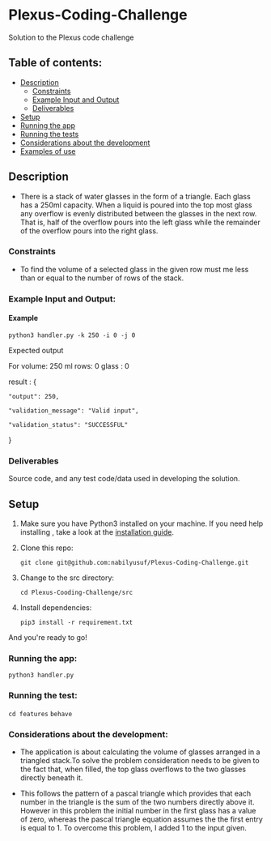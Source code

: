 # Plexus-Coding-Challenge
Solution to the Plexus code challenge

## Table of contents:

* [Description](./README.md#description)
  * [Constraints](./README.md#constraints)
  * [Example Input and Output](./README.md#example-input-and-output)
  * [Deliverables](./README.md#deliverables)
* [Setup](./README.md#setup)
* [Running the app](./README.md#running-the-app)
* [Running the tests](./README.md#running-the-tests)
* [Considerations about the development](./README.md#considerations-about-the-development)
* [Examples of use](./src/features/waterOverFlow.feature)

## Description

* There is a stack of water glasses in the form of a triangle. Each glass has a 250ml capacity. When a liquid is poured into the top most glass any overflow is evenly distributed between the glasses in the next row. That is, half of the overflow pours into the left glass while the remainder of the overflow pours into the right glass.

### Constraints

* To find the volume of a selected glass in the given row must me less than or equal to the number of rows of the stack.

### Example Input and Output:

#### Example

  ```python3 handler.py -k 250 -i 0 -j 0```

Expected output

For volume: 250 ml   rows: 0     glass : 0

result :  {

    "output": 250,

    "validation_message": "Valid input",
    
    "validation_status": "SUCCESSFUL"

}

### Deliverables

Source code, and any test code/data used in developing the solution.

## Setup

1. Make sure you have Python3 installed on your machine. If you need help installing , take a look at the [installation guide](https://realpython.com/installing-python/).

2. Clone this repo:

    ```git clone git@github.com:nabilyusuf/Plexus-Coding-Challenge.git```

3. Change to the src directory:

    ```cd Plexus-Cooding-Challenge/src```

4. Install dependencies:

    ```pip3 install -r requirement.txt```

And you're ready to go!

### Running the app:
```python3 handler.py```

### Running the test:

```cd features```
```behave```

### Considerations about the development:

* The application is about calculating the volume of glasses arranged in a triangled stack.To solve the problem consideration needs to be given to the fact that, when filled, the top glass overflows to the two glasses directly beneath it.

* This follows the pattern of a pascal triangle which provides that each number in the triangle is the sum of the two numbers directly above it. However in this problem the initial number in the first glass has a value of zero, whereas the pascal triangle equation assumes the the first entry is equal to 1. To overcome this problem, I added 1 to the input given.
